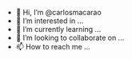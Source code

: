 - 👋 Hi, I’m @carlosmacarao
- 👀 I’m interested in ...
- 🌱 I’m currently learning ...
- 💞️ I’m looking to collaborate on ...
- 📫 How to reach me ...

<!---
carlosmacarao/carlosmacarao is a ✨ special ✨ repository because its `README.md` (this file) appears on your GitHub profile.
You can click the Preview link to take a look at your changes.
--->
